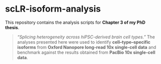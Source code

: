 # scLR-isoform-analysis
This repository contains the analysis scripts for **Chapter 3 of my PhD thesis**. 
> *“Splicing heterogeneity across hiPSC-derived brain cell types.”*
The analyses presented here were used to identify **cell–type–specific isoforms** from **Oxford Nanopore long-read 10x single-cell data** and benchmark against the results obtained from **PacBio 10x single-cell data**.
